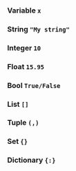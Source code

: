 ### Variable `x`
### String `"My string"`
### Integer `10`
### Float `15.95`
### Bool `True/False`
### List `[]`
### Tuple `(,)`
### Set `{}`
### Dictionary `{:}`